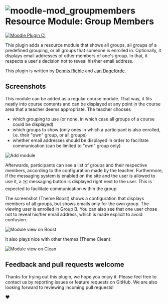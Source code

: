 # ![moodle-mod_groupmembers](pix/icon.png) Resource Module: Group Members 
[![Moodle Plugin CI](https://github.com/learnweb/moodle-mod_groupmembers/actions/workflows/moodle-ci.yml/badge.svg)](https://github.com/learnweb/moodle-mod_groupmembers/actions/workflows/moodle-ci.yml)

This plugin adds a resource module that shows all groups, all groups of a predefined grouping, or all groups that someone is enrolled in.
Optionally, it displays email addresses of other members of one's group.
In that, it respects a user's decision not to reveal his/her email address.

This plugin is written by [Dennis Riehle](https://github.com/driehle) and [Jan Dageförde](https://github.com/Dagefoerde).

## Screenshots
This module can be added as a regular course module. That way, it fits neatly into course contents and can be displayed at any
point in the course area that a teacher deems appropriate. The teacher chooses
 * which grouping to use (or none, in which case all groups of a course could be displayed)
 * which groups to show (only ones in which a participant is also enrolled, i.e. their "own" group, or all groups)
 * whether email addresses should be displayed in order to facilitate communication (can be limited to "own" group only)

![Add module](https://cloud.githubusercontent.com/assets/432117/25745551/b0701b78-319f-11e7-8c73-5359e4180ff2.png)

Afterwards, participants can see a list of groups and their respective members, according to the configuration made by the teacher.
Furthermore, if the messaging system is enabled on the site and the user is allowed to use it, a :envelope: messaging button is displayed right next to the user.
This is expected to facilitate communication within the group.

The screenshot (Theme Boost) shows a configuration that displays members of all groups, but shows emails only for the own group. The viewing user is enrolled in Group B.
You can also see that one user chose not to reveal his/her email address, which is made explicit to avoid confusion.

![Module view on Boost](https://cloud.githubusercontent.com/assets/432117/25745549/b06e813c-319f-11e7-8a6d-6e53b305f952.png)

It also plays nice with other themes (Theme Clean):
 
![Module view on Clean](https://cloud.githubusercontent.com/assets/432117/25745550/b06f3726-319f-11e7-9194-5080effe2ce3.png)

## Feedback and pull requests welcome

Thanks for trying out this plugin, we hope you enjoy it. Please feel free to contact us by reporting issues or feature requests on GitHub.
We are also looking forward to reviewing incoming pull requests!

:heart:




